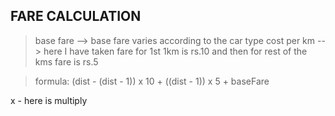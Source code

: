 ## FARE CALCULATION

> base fare --> base fare varies according to the car type
> cost per km --> here I have taken fare for 1st 1km is rs.10 and then for rest of the kms fare is rs.5

> formula: (dist - (dist - 1)) x 10 + ((dist - 1)) x 5 + baseFare

x - here is multiply
